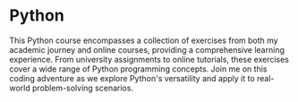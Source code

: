 # Python

 This Python course encompasses a collection of exercises from both my academic journey and online courses, providing a comprehensive learning experience. From university assignments to online tutorials, these exercises cover a wide range of Python programming concepts. Join me on this coding adventure as we explore Python's versatility and apply it to real-world problem-solving scenarios.
